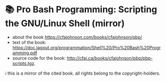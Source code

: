 # 📚 Pro Bash Programming: Scripting the GNU/Linux Shell (mirror)

- about the book https://cfajohnson.com/books/cfajohnson/pbp/
- text of the book: https://doc.lagout.org/programmation/Shell%20/Pro%20Bash%20Programming.pdf
- source code for the book: http://cfaj.ca/books/cfajohnson/pbp/pbp-scripts.tgz.

ℹ️ this is a mirror of the cited book. all rights belong to the copyright-holders.
